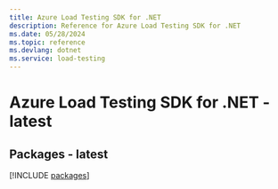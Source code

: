 ```yaml
---
title: Azure Load Testing SDK for .NET
description: Reference for Azure Load Testing SDK for .NET
ms.date: 05/28/2024
ms.topic: reference
ms.devlang: dotnet
ms.service: load-testing
---
```

# Azure Load Testing SDK for .NET - latest
## Packages - latest
[!INCLUDE [packages](load-testing-index.md)]